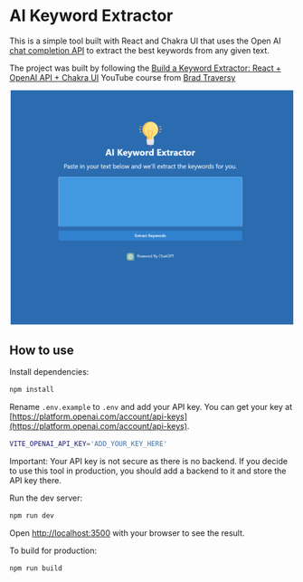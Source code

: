 # AI Keyword Extractor

This is a simple tool built with React and Chakra UI that uses the Open AI [chat completion API](https://platform.openai.com/docs/guides/completion) to extract the best keywords from any given text.

The project was built by following the [Build a Keyword Extractor: React + OpenAI API + Chakra UI](https://www.youtube.com/watch?v=jJNPPP2YEdM) YouTube course from [Brad Traversy](https://github.com/bradtraversy)

<div style="text-align:center">
<img src="screenshot.png" width="500">
</div>

## How to use

Install dependencies:

```bash
npm install
```

Rename `.env.example` to `.env` and add your API key. You can get your key at [https://platform.openai.com/account/api-keys](https://platform.openai.com/account/api-keys).

```bash
VITE_OPENAI_API_KEY='ADD_YOUR_KEY_HERE'
```

Important: Your API key is not secure as there is no backend. If you decide to use this tool in production, you should add a backend to it and store the API key there.

Run the dev server:

```bash
npm run dev
```

Open [http://localhost:3500](http://localhost:3500) with your browser to see the result.

To build for production:

```bash
npm run build
```